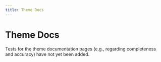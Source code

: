 ```yaml
---
title: Theme Docs
---
```


# Theme Docs

Tests for the theme documentation pages (e.g., regarding completeness and accuracy)
have not yet been added.
